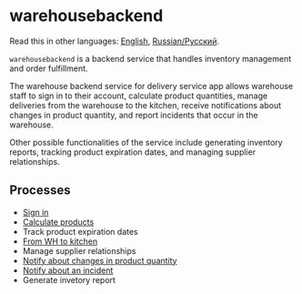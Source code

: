 # warehousebackend 

Read this in other languages: [English](warehousebackend.md), [Russian/Русский](warehousebackend.ru.md). 

`warehousebackend` is a backend service that handles inventory management and order fulfillment.

The warehouse backend service for delivery service app allows warehouse staff to sign in to their account, calculate product quantities, manage deliveries from the warehouse to the kitchen, receive notifications about changes in product quantity, and report incidents that occur in the warehouse. 

Other possible functionalities of the service include generating inventory reports, tracking product expiration dates, and managing supplier relationships.

## Processes 

- [Sign in](../processes/customer/signin.md)
- [Calculate products](../processes/warehouse/calculateproducts.md)
- Track product expiration dates
- [From WH to kitchen](../processes/warehouse/fromwhtokitchen.md)
- Manage supplier relationships
- [Notify about changes in product quantity](../processes/warehouse/notifyproductqtychanges.md)
- [Notify about an incident](../processes/warehouse/reportincident.md)
- Generate invetory report
